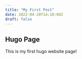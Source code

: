 ```yaml
---
title: "My First Post"
date: 2022-04-20T14:10:04Z
draft: false
---
```


## Hugo Page

This is my first hugo website page!